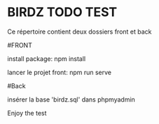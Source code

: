 # BIRDZ TODO TEST

Ce répertoire contient deux dossiers front et back

#FRONT

install package: 
npm install

lancer le projet front:
npm run serve

#Back

insérer la base 'birdz.sql' dans phpmyadmin

Enjoy the test
